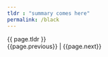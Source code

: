 ```yaml
---
tldr : "summary comes here"
permalink: /black
---
```


{{ page.tldr }} \
{{page.previous}} | {{page.next}}
